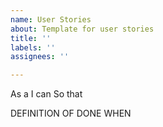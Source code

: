 ```yaml
---
name: User Stories
about: Template for user stories
title: ''
labels: ''
assignees: ''

---
```


As a 
I can 
So that 



DEFINITION OF DONE
WHEN
